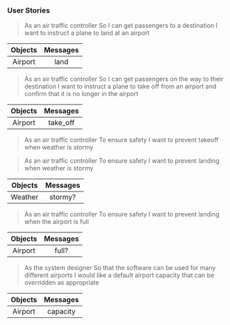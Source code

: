 ### User Stories

> As an air traffic controller
So I can get passengers to a destination
I want to instruct a plane to land at an airport

| Objects | Messages |
| :-------: | :--------: |
| Airport | land |

>As an air traffic controller
So I can get passengers on the way to their destination
I want to instruct a plane to take off from an airport and confirm that it is no longer in the airport

| Objects | Messages |
| :-------: | :--------: |
| Airport | take_off |

>As an air traffic controller
To ensure safety
I want to prevent takeoff when weather is stormy

>As an air traffic controller
To ensure safety
I want to prevent landing when weather is stormy

| Objects | Messages |
| :-------: | :--------: |
| Weather | stormy? |

>As an air traffic controller
To ensure safety
I want to prevent landing when the airport is full

| Objects | Messages |
| :-------: | :--------: |
| Airport | full? |

>As the system designer
So that the software can be used for many different airports
I would like a default airport capacity that can be overridden as appropriate

| Objects | Messages |
| :-------: | :--------: |
| Airport | capacity |
